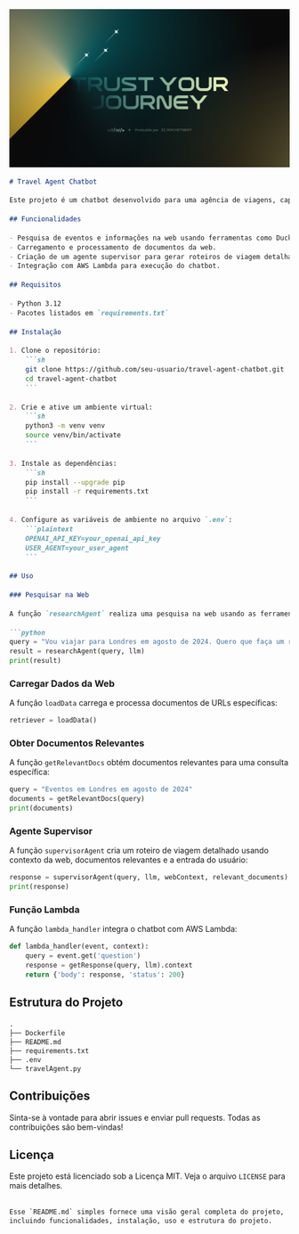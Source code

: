<img src=".github/image.png" alt="NLW-16 - Journey - IA" />

```markdown
# Travel Agent Chatbot

Este projeto é um chatbot desenvolvido para uma agência de viagens, capaz de gerar roteiros de viagem detalhados e personalizados. Utiliza várias bibliotecas de IA para pesquisa na web, carregamento de documentos e recuperação de informações relevantes.

## Funcionalidades

- Pesquisa de eventos e informações na web usando ferramentas como DuckDuckGo Search e Wikipedia.
- Carregamento e processamento de documentos da web.
- Criação de um agente supervisor para gerar roteiros de viagem detalhados usando contexto da web e documentos relevantes.
- Integração com AWS Lambda para execução do chatbot.

## Requisitos

- Python 3.12
- Pacotes listados em `requirements.txt`

## Instalação

1. Clone o repositório:
    ```sh
    git clone https://github.com/seu-usuario/travel-agent-chatbot.git
    cd travel-agent-chatbot
    ```

2. Crie e ative um ambiente virtual:
    ```sh
    python3 -m venv venv
    source venv/bin/activate
    ```

3. Instale as dependências:
    ```sh
    pip install --upgrade pip
    pip install -r requirements.txt
    ```

4. Configure as variáveis de ambiente no arquivo `.env`:
    ```plaintext
    OPENAI_API_KEY=your_openai_api_key
    USER_AGENT=your_user_agent
    ```

## Uso

### Pesquisar na Web

A função `researchAgent` realiza uma pesquisa na web usando as ferramentas configuradas:

```python
query = "Vou viajar para Londres em agosto de 2024. Quero que faça um roteiro de viagem para mim com os eventos que irão ocorrer na data da viagem e com o preço da passagem de São Paulo para Londres."
result = researchAgent(query, llm)
print(result)
```

### Carregar Dados da Web

A função `loadData` carrega e processa documentos de URLs específicas:

```python
retriever = loadData()
```

### Obter Documentos Relevantes

A função `getRelevantDocs` obtém documentos relevantes para uma consulta específica:

```python
query = "Eventos em Londres em agosto de 2024"
documents = getRelevantDocs(query)
print(documents)
```

### Agente Supervisor

A função `supervisorAgent` cria um roteiro de viagem detalhado usando contexto da web, documentos relevantes e a entrada do usuário:

```python
response = supervisorAgent(query, llm, webContext, relevant_documents)
print(response)
```

### Função Lambda

A função `lambda_handler` integra o chatbot com AWS Lambda:

```python
def lambda_handler(event, context):
    query = event.get('question')
    response = getResponse(query, llm).context
    return {'body': response, 'status': 200}
```

## Estrutura do Projeto

```
.
├── Dockerfile
├── README.md
├── requirements.txt
├── .env
└── travelAgent.py
```

## Contribuições

Sinta-se à vontade para abrir issues e enviar pull requests. Todas as contribuições são bem-vindas!

## Licença

Este projeto está licenciado sob a Licença MIT. Veja o arquivo `LICENSE` para mais detalhes.

```

Esse `README.md` simples fornece uma visão geral completa do projeto, incluindo funcionalidades, instalação, uso e estrutura do projeto.
